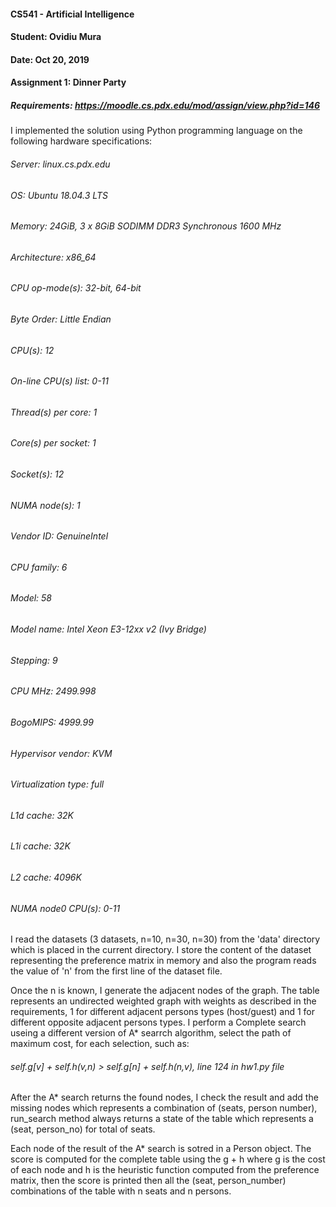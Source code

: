 #### CS541 - Artificial Intelligence
#### Student: Ovidiu Mura
#### Date: Oct 20, 2019
#### Assignment 1: Dinner Party
##### Requirements: https://moodle.cs.pdx.edu/mod/assign/view.php?id=146

I implemented the solution using Python programming language on the following hardware specifications:

###### Server: linux.cs.pdx.edu
###### OS: Ubuntu 18.04.3 LTS
###### Memory: 24GiB, 3 x 8GiB SODIMM DDR3 Synchronous 1600 MHz
###### Architecture:        x86_64
###### CPU op-mode(s):      32-bit, 64-bit
###### Byte Order:          Little Endian
###### CPU(s):              12
###### On-line CPU(s) list: 0-11
###### Thread(s) per core:  1
###### Core(s) per socket:  1
###### Socket(s):           12
###### NUMA node(s):        1
###### Vendor ID:           GenuineIntel
###### CPU family:          6
###### Model:               58
###### Model name:          Intel Xeon E3-12xx v2 (Ivy Bridge)
###### Stepping:            9
###### CPU MHz:             2499.998
###### BogoMIPS:            4999.99
###### Hypervisor vendor:   KVM
###### Virtualization type: full
###### L1d cache:           32K
###### L1i cache:           32K
###### L2 cache:            4096K
###### NUMA node0 CPU(s):   0-11

I read the datasets (3 datasets, n=10, n=30, n=30) from the 'data' directory which is placed in the current directory.
I store the content of the dataset representing the preference matrix in memory and also the program reads the value of 'n' from the first line of the dataset file.

Once the n is known, I generate the adjacent nodes of the graph. The table represents an undirected weighted graph with weights as described in the requirements, 1 for different adjacent persons types (host/guest) and 1 for different opposite adjacent persons types.
I perform a Complete search useing a different version of A* searrch algorithm, select the path of maximum cost, for each selection, such as: 
###### self.g[v] + self.h(v,n) > self.g[n] + self.h(n,v), line 124 in hw1.py file

After the A* search returns the found nodes, I check the result and add the missing nodes which represents a combination of (seats, person number), run_search method always returns a state of the table which represents a (seat, person_no) for total of seats.

Each node of the result of the A* search is sotred in a Person object. The score is computed for the complete table using the g + h where g is the cost of each node and h is the heuristic function computed from the preference matrix, then the score is printed then all the (seat, person_number) combinations of the table with n seats and n persons.
